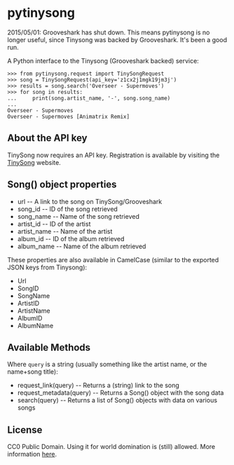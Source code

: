 pytinysong
==========

2015/05/01: Grooveshark has shut down. This means pytinysong is no longer useful, since Tinysong was backed by Grooveshark. It's been a good run.

A Python interface to the Tinysong (Grooveshark backed) service:

    >>> from pytinysong.request import TinySongRequest
    >>> song = TinySongRequest(api_key='z1cx2j1mgk19jm3j')
    >>> results = song.search('Overseer - Supermoves')
    >>> for song in results:
    ...     print(song.artist_name, '-', song.song_name)
    ... 
    Overseer - Supermoves
    Overseer - Supermoves [Animatrix Remix]

About the API key
-----------------
TinySong now requires an API key. Registration is available by visiting the [TinySong](http://www.tinysong.com/api) website.

Song() object properties
------------------------

* url -- A link to the song on TinySong/Grooveshark
* song_id -- ID of the song retrieved
* song_name -- Name of the song retrieved
* artist_id -- ID of the artist
* artist_name -- Name of the artist
* album_id -- ID of the album retrieved
* album_name -- Name of the album retrieved

These properties are also available in CamelCase (similar to the exported JSON keys from Tinysong):

* Url
* SongID
* SongName
* ArtistID
* ArtistName
* AlbumID
* AlbumName

Available Methods
-----------------

Where `query` is a string (usually something like the artist name, or the name+song title):

* request_link(query) -- Returns a (string) link to the song
* request_metadata(query) -- Returns a Song() object with the song data
* search(query) -- Returns a list of Song() objects with data on various songs

License
-------

CC0 Public Domain.
Using it for world domination is (still) allowed. More information [here](http://creativecommons.org/publicdomain/zero/1.0/).
